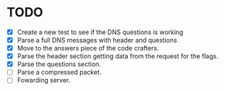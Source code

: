 # TODO
- [x] Create a new test to see if the DNS questions is working
- [x] Parse a full DNS messages with header and questions
- [x] Move to the answers piece of the code crafters.
- [x] Parse the header section getting data from the request for the flags.
- [x] Parse the questions section.
- [ ] Parse a compressed packet.
- [ ] Fowarding server.